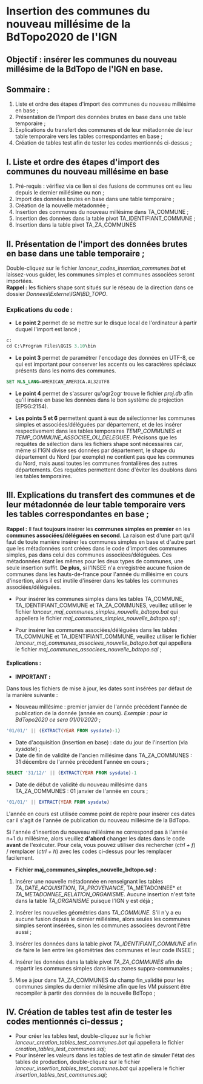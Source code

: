 # Insertion des communes du nouveau millésime de la BdTopo2020 de l'IGN

## Objectif : insérer les communes du nouveau millésime de la BdTopo de l'IGN en base.

## Sommaire :
1. Liste et ordre des étapes d'import des communes du nouveau millésime en base ;
2. Présentation de l'import des données brutes en base dans une table temporaire ;
3. Explications du transfert des communes et de leur métadonnée de leur table temporaire vers les tables correspondantes en base ;
4. Création de tables test afin de tester les codes mentionnés ci-dessus ;

## I. Liste et ordre des étapes d'import des communes du nouveau millésime en base

1. Pré-requis : vérifiez via ce lien  si des fusions de communes ont eu lieu depuis le dernier millésime ou non ;
2. Import des données brutes en base dans une table temporaire ;
3. Création de la nouvelle métadonnée ;
4. Insertion des communes du nouveau millésime dans TA_COMMUNE ;
5. Insertion des données dans la table pivot TA_IDENTIFIANT_COMMUNE ;
6. Insertion dans la table pivot TA_ZA_COMMUNES


## II. Présentation de l'import des données brutes en base dans une table temporaire ;

Double-cliquez sur le fichier *lanceur_codes_insertion_communes.bat* et laissez-vous guider, les communes simples et communes associées seront importées.  
**Rappel :** les fichiers shape sont situés sur le réseau de la direction dans ce dossier *Donnees\Externe\IGN\BD_TOPO*.  

### Explications du code :

* **Le point 2** permet de se mettre sur le disque local de l'ordinateur à partir duquel l'import est lancé ;

``` sql
c:
cd C:\Program Files\QGIS 3.10\bin
```

* **Le point 3** permet de paramétrer l'encodage des données en UTF-8, ce qui est important pour conserver les accents ou les caractères spéciaux présents dans les noms des communes.

``` sql
SET NLS_LANG=AMERICAN_AMERICA.AL32UTF8
```

* **Le point 4** permet de s'assurer qu'ogr2ogr trouve le fichier *proj.db* afin qu'il insère en base les données dans le bon système de projection (EPSG:2154).

* **Les points 5 et 6** permettent quant à eux de sélectionner les communes simples et associées/déléguées par département, et de les insérer respectivement dans les tables temporaires *TEMP_COMMUNES* et *TEMP_COMMUNE_ASSOCIEE_OU_DELEGUEE*. Précisons que les requêtes de sélection dans les fichiers shape sont nécessaires car, même si l'IGN divise ses données par département, le shape du département du Nord (par exemple) ne contient pas que les communes du Nord, mais aussi toutes les communes frontalières des autres départements. Ces requêtes permettent donc d'éviter les doublons dans les tables temporaires.


## III. Explications du transfert des communes et de leur métadonnée de leur table temporaire vers les tables correspondantes en base ;

**Rappel :** Il faut **toujours** insérer les **communes simples en premier** en les **communes associées/déléguées en second**. La raison est d'une part qu'il faut de toute manière insérer les communes simples en base et d'autre part que les métadonnées sont créées dans le code d'import des communes simples, pas dans celui des communes associées/déléguées. Ces métadonnées étant les mêmes pour les deux types de communes, une seule insertion suffit. **De plus,** si l'INSEE n'a enregistrée aucune fusion de communes dans les hauts-de-france pour l'année du millésime en cours d'insertion, alors il est inutile d'insérer dans les tables les communes associées/déléguées.

* Pour insérer les communes simples dans les tables TA_COMMUNE, TA_IDENTIFIANT_COMMUNE et TA_ZA_COMMUNES, veuillez utiliser le fichier *lanceur_maj_communes_simples_nouvelle_bdtopo.bat* qui appellera le fichier *maj_communes_simples_nouvelle_bdtopo.sql* ;  

* Pour insérer les communes associées/déléguées dans les tables TA_COMMUNE et TA_IDENTIFIANT_COMMUNE, veuillez utiliser le fichier *lanceur_maj_communes_associees_nouvelle_bdtopo.bat* qui appellera le fichier *maj_communes_associees_nouvelle_bdtopo.sql* ;  

#### Explications :

* **IMPORTANT :**

Dans tous les fichiers de mise à jour, les dates sont insérées par défaut de la manière suivante :
* Nouveau millésime : premier janvier de l'année précédent l'année de publication de la donnée (année en cours). *Exemple : pour la BdTopo2020 ce sera 01/01/2020* ;
``` SQL
'01/01/' || (EXTRACT(YEAR FROM sysdate)-1)
```

* Date d'acquisition (insertion en base) : date du jour de l'insertion (via *sysdate*) ;
* Date de fin de validité de l'ancien millésime dans TA_ZA_COMMUNES : 31 décembre de l'année précédent l'année en cours ;
``` SQL
SELECT '31/12/' || (EXTRACT(YEAR FROM sysdate)-1
```

* Date de début de validité du nouveau millésime dans TA_ZA_COMMUNES : 01 janvier de l'année en cours ;
``` SQL
'01/01/' || EXTRACT(YEAR FROM sysdate)
```

L'année en cours est utilisée comme point de repère pour insérer ces dates car il s'agit de l'année de publication du nouveau millésime de la BdTopo.  

Si l'année d'insertion du nouveau millésime ne correspond pas à l'année n+1 du millésime, alors veuillez **d'abord** changer les dates dans le code **avant** de l'exécuter. Pour cela, vous pouvez utiliser des rechercher (*ctrl + f*) / remplacer (*ctrl + h*) avec les codes ci-dessus pour les remplacer facilement.

* **Fichier maj_communes_simples_nouvelle_bdtopo.sql :**
1. Insérer une nouvelle métadonnée en renseignant les tables *TA_DATE_ACQUISITION*, *TA_PROVENANCE*, TA_METADONNEE* et *TA_METADONNEE_RELATION_ORGANISME*. Aucune insertion n'est faite dans la table *TA_ORGANISME* puisque l'IGN y est déjà ;

2. Insérer les nouvelles géométries dans *TA_COMMUNE*. S'il n'y a eu aucune fusion depuis le dernier millésime, alors seules les communes simples seront insérées, sinon les communes associées devront l'être aussi ;

3. Insérer les données dans la table pivot *TA_IDENTIFIANT_COMMUNE* afin de faire le lien entre les géométries des communes et leur code INSEE ;

4. Insérer les données dans la table pivot *TA_ZA_COMMUNES* afin de répartir les communes simples dans leurs zones suppra-communales ;

5. Mise à jour dans TA_ZA_COMMUNES du champ fin_validité pour les communes simples du dernier millésime afin que les VM puissent être recompiler à partir des données de la nouvelle BdTopo ;

## IV. Création de tables test afin de tester les codes mentionnés ci-dessus ;

* Pour créer les tables test, double-cliquez sur le fichier *lanceur_creation_tables_test_communes.bat* qui appellera le fichier *creation_tables_test_communes.sql*;
* Pour insérer les valeurs dans les tables de test afin de simuler l'état des tables de production, double-cliquez sur le fichier *lanceur_insertion_tables_test_communes.bat* qui appellera le fichier *insertion_tables_test_communes.sql*;

